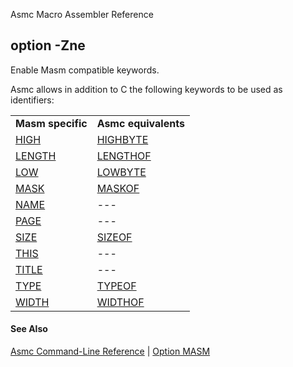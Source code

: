 Asmc Macro Assembler Reference

## option -Zne

Enable Masm compatible keywords.

Asmc allows in addition to C the following keywords to be used as identifiers:

<table>
<tr><td><b>Masm specific</b></td><td><b>Asmc equivalents</b></td></tr>
<tr><td><a href="../operator/operator-high.md">HIGH</a></td><td><a href="../operator/operator-highbyte.md">HIGHBYTE</a></td></tr>
<tr><td><a href="../operator/operator-length.md">LENGTH</a></td><td><a href="../operator/operator-lengthof.md">LENGTHOF</a></td></tr>
<tr><td><a href="../operator/operator-low.md">LOW</a></td><td><a href="../operator/operator-lowbyte.md">LOWBYTE</a></td></tr>
<tr><td><a href="../operator/operator-mask.md">MASK</a></td><td><a href="../operator/operator-maskof.md">MASKOF</a></td></tr>
<tr><td><a href="../directive/name.md">NAME</a></td><td>---</td></tr>
<tr><td><a href="../directive/page.md">PAGE</a></td><td>---</td></tr>
<tr><td><a href="../operator/operator-size.md">SIZE</a></td><td><a href="../operator/operator-sizeof.md">SIZEOF</a></td></tr>
<tr><td><a href="../operator/operator-this.md">THIS</a></td><td>---</td></tr>
<tr><td><a href="../directive/title.md">TITLE</a></td><td>---</td></tr>
<tr><td><a href="../operator/operator-type.md">TYPE</a></td><td><a href="../operator/operator-typeof.md">TYPEOF</a></td></tr>
<tr><td><a href="../operator/operator-width.md">WIDTH</a></td><td><a href="../operator/operator-widthof.md">WIDTHOF</a></td></tr>
</table>

#### See Also

[Asmc Command-Line Reference](readme.md) | [Option MASM](../directive/option-masm.md)
